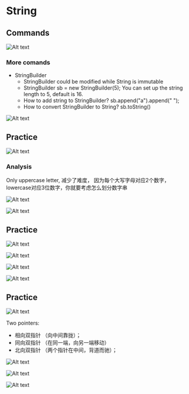 # String

## Commands
![Alt text](image.png)

### More comands
- StringBuilder
  - StringBuilder could be modified while String is immutable
  - StringBuilder sb = new StringBuilder(5); You can set up the string length to 5, default is 16.
  - How to add string to StringBuilder? sb.append("a").append(" ");
  - How to convert StringBuilder to String? sb.toString()

![Alt text](image-1.png)

## Practice 
![Alt text](image-2.png)

### Analysis 
Only uppercase letter, 减少了难度， 因为每个大写字母对应2个数字，lowercase对应3位数字，你就要考虑怎么划分数字串

![Alt text](image-3.png)

![Alt text](image-4.png)

## Practice

![Alt text](image-5.png)

![Alt text](image-6.png)

![Alt text](image-7.png)

![Alt text](image-9.png)

## Practice
![Alt text](image-10.png)

Two pointers: 
- 相向双指针 （向中间靠拢）；
- 同向双指针 （在同一端，向另一端移动） 
- 北向双指针 （两个指针在中间，背道而驰）；

![Alt text](image-12.png)

![Alt text](image-11.png)

![Alt text](image-16.png)


